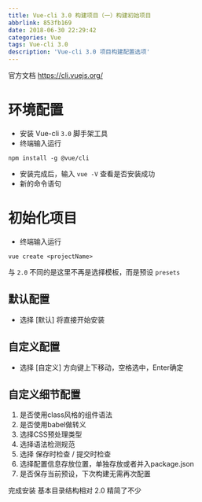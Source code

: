 ```yaml
---
title: Vue-cli 3.0 构建项目（一）构建初始项目
abbrlink: 853fb169
date: 2018-06-30 22:29:42
categories: Vue
tags: Vue-cli 3.0
description: 'Vue-cli 3.0 项目构建配置选项'
---
```


官方文档 https://cli.vuejs.org/
# 环境配置
- 安装 Vue-cli `3.0` 脚手架工具
- 终端输入运行
```
npm install -g @vue/cli
```
- 安装完成后，输入 `vue -V` 查看是否安装成功
- 新的命令语句

# 初始化项目
- 终端输入运行
```
vue create <projectName>
```
与 `2.0` 不同的是这里不再是选择模板，而是预设 `presets`
## 默认配置
- 选择 [默认] 将直接开始安装
## 自定义配置
- 选择 [自定义]
方向键上下移动，空格选中，Enter确定
## 自定义细节配置
1. 是否使用class风格的组件语法
2. 是否使用babel做转义
3. 选择CSS预处理类型
4. 选择语法检测规范
5. 选择 保存时检查 / 提交时检查
6. 选择配置信息存放位置，单独存放或者并入package.json
7. 是否保存当前预设，下次构建无需再次配置

完成安装
基本目录结构相对 2.0 精简了不少